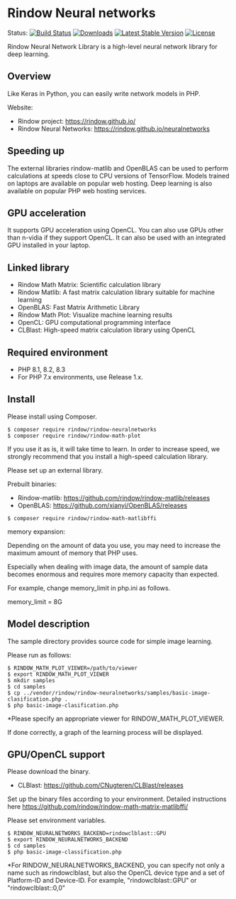 Rindow Neural networks
======================
Status:
[![Build Status](https://github.com/rindow/rindow-neuralnetworks/workflows/tests/badge.svg)](https://github.com/rindow/rindow-neuralnetworks/actions)
[![Downloads](https://img.shields.io/packagist/dt/rindow/rindow-neuralnetworks)](https://packagist.org/packages/rindow/rindow-neuralnetworks)
[![Latest Stable Version](https://img.shields.io/packagist/v/rindow/rindow-neuralnetworks)](https://packagist.org/packages/rindow/rindow-neuralnetworks)
[![License](https://img.shields.io/packagist/l/rindow/rindow-neuralnetworks)](https://packagist.org/packages/rindow/rindow-neuralnetworks)


Rindow Neural Network Library is a high-level neural network library for deep learning.

Overview
----

Like Keras in Python, you can easily write network models in PHP.

Website:
- Rindow project: https://rindow.github.io/
- Rindow Neural Networks: https://rindow.github.io/neuralnetworks

Speeding up
-----

The external libraries rindow-matlib and OpenBLAS can be used to perform calculations at speeds close to CPU versions of TensorFlow.
Models trained on laptops are available on popular web hosting.
Deep learning is also available on popular PHP web hosting services.

GPU acceleration
--------------------
It supports GPU acceleration using OpenCL.
You can also use GPUs other than n-vidia if they support OpenCL. It can also be used with an integrated GPU installed in your laptop.


Linked library
--------------------
- Rindow Math Matrix: Scientific calculation library
- Rindow Matlib: A fast matrix calculation library suitable for machine learning
- OpenBLAS: Fast Matrix Arithmetic Library
- Rindow Math Plot: Visualize machine learning results
- OpenCL: GPU computational programming interface
- CLBlast: High-speed matrix calculation library using OpenCL

Required environment
--------------------

- PHP 8.1, 8.2, 8.3
- For PHP 7.x environments, use Release 1.x.

Install
--------------------

Please install using Composer.
```shell
$ composer require rindow/rindow-neuralnetworks
$ composer require rindow/rindow-math-plot
```

If you use it as is, it will take time to learn. In order to increase speed, we strongly recommend that you install a high-speed calculation library.

Please set up an external library.

Prebuilt binaries:
- Rindow-matlib: https://github.com/rindow/rindow-matlib/releases
- OpenBLAS: https://github.com/xianyi/OpenBLAS/releases

```shell
$ composer require rindow/rindow-math-matlibffi
```

memory expansion:

Depending on the amount of data you use, you may need to increase the maximum amount of memory that PHP uses.

Especially when dealing with image data, the amount of sample data becomes enormous and requires more memory capacity than expected.

For example, change memory_limit in php.ini as follows.

memory_limit = 8G

Model description
--------------------
The sample directory provides source code for simple image learning.

Please run as follows:

```shell
$ RINDOW_MATH_PLOT_VIEWER=/path/to/viewer
$ export RINDOW_MATH_PLOT_VIEWER
$ mkdir samples
$ cd samples
$ cp ../vendor/rindow/rindow-neuralnetworks/samples/basic-image-clasification.php .
$ php basic-image-clasification.php
```

*Please specify an appropriate viewer for RINDOW_MATH_PLOT_VIEWER.

If done correctly, a graph of the learning process will be displayed.


GPU/OpenCL support
--------------------
Please download the binary.
- CLBlast: https://github.com/CNugteren/CLBlast/releases

Set up the binary files according to your environment.
Detailed instructions here https://github.com/rindow/rindow-math-matrix-matlibffi/

Please set environment variables.

```shell
$ RINDOW_NEURALNETWORKS_BACKEND=rindowclblast::GPU
$ export RINDOW_NEURALNETWORKS_BACKEND
$ cd samples
$ php basic-image-classification.php
```

*For RINDOW_NEURALNETWORKS_BACKEND, you can specify not only a name such as rindowclblast, but also the OpenCL device type and a set of Platform-ID and Device-ID. For example, "rindowclblast::GPU" or "rindowclblast::0,0"
